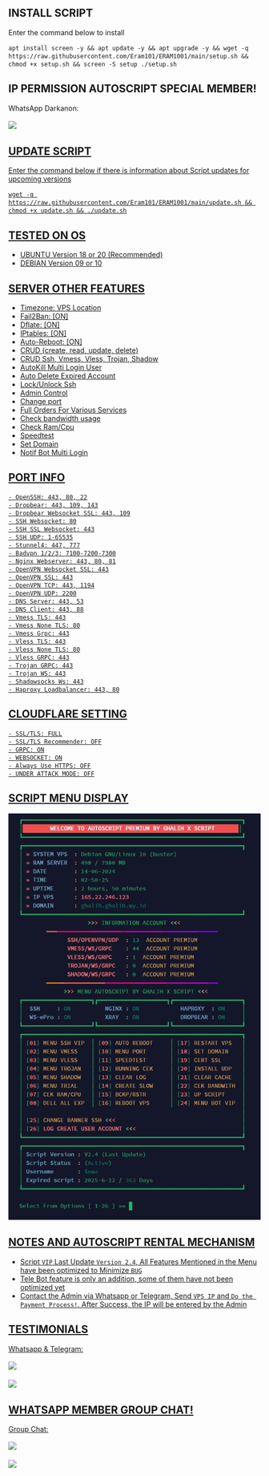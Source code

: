## INSTALL SCRIPT

Enter the command below to install

```
apt install screen -y && apt update -y && apt upgrade -y && wget -q https://raw.githubusercontent.com/Eram101/ERAM1001/main/setup.sh && chmod +x setup.sh && screen -S setup ./setup.sh
```

## IP PERMISSION AUTOSCRIPT SPECIAL MEMBER!

WhatsApp Darkanon:
<br><br><a href="https://wa.me/+254727856009" target="_blank"><img src="https://img.shields.io/static/v1?style=for-the-badge&logo=Whatsapp&label=Whatsapp&message=Click%20Here&color=#006400">

## UPDATE SCRIPT

Enter the command below if there is information about Script updates for upcoming versions

```
wget -q https://raw.githubusercontent.com/Eram101/ERAM1001/main/update.sh && chmod +x update.sh && ./update.sh
```

## TESTED ON OS

- UBUNTU Version 18 or 20 (Recommended)
- DEBIAN Version 09 or 10

## SERVER OTHER FEATURES

- Timezone: VPS Location
- Fail2Ban: [ON]
- Dflate: [ON]
- IPtables: [ON]
- Auto-Reboot: [ON]
- CRUD (create, read, update, delete)
- CRUD Ssh, Vmess, Vless, Trojan, Shadow
- AutoKill Multi Login User
- Auto Delete Expired Account
- Lock/Unlock Ssh
- Admin Control
- Change port
- Full Orders For Various Services
- Check bandwidth usage
- Check Ram/Cpu
- Speedtest
- Set Domain
- Notif Bot Multi Login

## PORT INFO

```
- OpenSSH: 443, 80, 22
- Dropbear: 443, 109, 143
- Dropbear Websocket SSL: 443, 109
- SSH Websocket: 80
- SSH SSL Websocket: 443
- SSH UDP: 1-65535
- Stunnel4: 447, 777
- Badvpn 1/2/3: 7100-7200-7300
- Nginx Webserver: 443, 80, 81
- OpenVPN Websocket SSL: 443
- OpenVPN SSL: 443
- OpenVPN TCP: 443, 1194
- OpenVPN UDP: 2200
- DNS Server: 443, 53
- DNS Client: 443, 88
- Vmess TLS: 443
- Vmess None TLS: 80
- Vmess Grpc: 443
- Vless TLS: 443
- Vless None TLS: 80
- Vless GRPC: 443
- Trojan GRPC: 443
- Trojan WS: 443
- Shadowsocks Ws: 443
- Haproxy Loadbalancer: 443, 80
```

## CLOUDFLARE SETTING

```
- SSL/TLS: FULL
- SSL/TLS Recommender: OFF
- GRPC: ON
- WEBSOCKET: ON
- Always Use HTTPS: OFF
- UNDER ATTACK MODE: OFF
```

## SCRIPT MENU DISPLAY

![img 1](https://github.com/Eram101/ERAM1001/blob/main/menu.jpg?raw=true)

## NOTES AND AUTOSCRIPT RENTAL MECHANISM

- Script `VIP` Last Update `Version 2.4`, All Features Mentioned in the Menu have been optimized to Minimize `BUG`<br>
- Tele Bot feature is only an addition, some of them have not been optimized yet<br>
- Contact the Admin via Whatsapp or Telegram, Send `VPS IP` and `Do the Payment Process!`. After Success, the IP will be entered by the Admin<br>

## TESTIMONIALS

Whatsapp & Telegram:
<br><br><a href="https://t.me/Eram3link" target="_blank"><img src="https://img.shields.io/static/v1?style=for-the-badge&logo=Telegram&label=Telegram&message=Click%20Here&color=0088cc"></a>
<br><br><a href="https://chat.whatsapp.com/EgTw9QglGED9L32jgea9n8" target="_blank"><img src="https://img.shields.io/static/v1?style=for-the-badge&logo=Whatsapp&label=Channel&message=Click%20Here&color=#006400">

## WHATSAPP MEMBER GROUP CHAT!

Group Chat:
<br><br><a href="https://chat.whatsapp.com/EgTw9QglGED9L32jgea9n8" target="_blank"><img src="https://img.shields.io/static/v1?style=for-the-badge&logo=Whatsapp&label=Group 1&message=Click%20Here&color=#006400">
<br><br><a href="https://chat.whatsapp.com/EgTw9QglGED9L32jgea9n8" target="_blank"><img src="https://img.shields.io/static/v1?style=for-the-badge&logo=Whatsapp&label=Group 2&message=Click%20Here&color=#006400">
